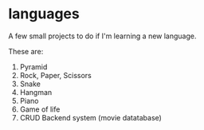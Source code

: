 # languages
A few small projects to do if I'm learning a new language.

These are:
1. Pyramid
2. Rock, Paper, Scissors
3. Snake
4. Hangman
5. Piano
6. Game of life
7. CRUD Backend system (movie datatabase)
